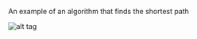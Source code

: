 An example of an algorithm that finds the shortest path

![alt tag](http://i.imgur.com/nHkiNMk.gif)
